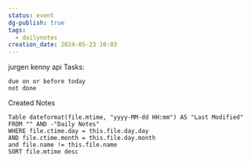 ```yaml
---
status: event
dg-publish: true
tags:
  - dailynotes
creation_date: 2024-05-23 10:03
---
```

jurgen kenny
api 
Tasks:
```tasks
due on or before today
not done
```

Created Notes
```dataview
Table dateformat(file.mtime, "yyyy-MM-dd HH:mm") AS "Last Modified"
FROM "" AND -"Daily Notes"
WHERE file.ctime.day = this.file.day.day
AND file.ctime.month = this.file.day.month
and file.name != this.file.name
SORT file.mtime desc
```
